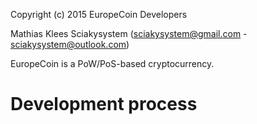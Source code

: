 Copyright (c) 2015 EuropeCoin Developers

Mathias Klees 
Sciakysystem (sciakysystem@gmail.com - sciakysystem@outlook.com)

EuropeCoin is a PoW/PoS-based cryptocurrency.

Development process
===========================



